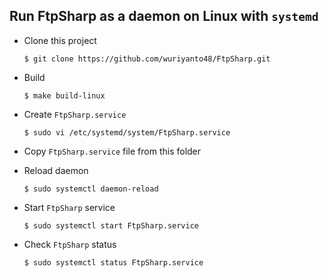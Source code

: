 ## Run FtpSharp as a daemon on Linux with `systemd`

- Clone this project

    ```shell
    $ git clone https://github.com/wuriyanto48/FtpSharp.git
    ```

- Build
    ```shell
    $ make build-linux
    ```

- Create `FtpSharp.service`

    ```shell
    $ sudo vi /etc/systemd/system/FtpSharp.service
    ```

- Copy `FtpSharp.service` file from this folder

- Reload daemon

    ```shell
    $ sudo systemctl daemon-reload
    ```

- Start `FtpSharp` service

    ```shell
    $ sudo systemctl start FtpSharp.service
    ```

- Check `FtpSharp` status

    ```shell
    $ sudo systemctl status FtpSharp.service
    ```